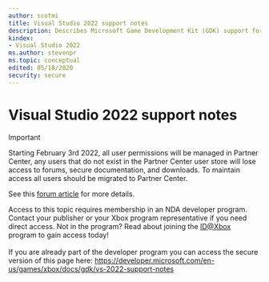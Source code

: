 ```yaml
---
author: scotmi
title: Visual Studio 2022 support notes
description: Describes Microsoft Game Development Kit (GDK) support for console development using Visual Studio 2022.
kindex:
- Visual Studio 2022
ms.author: stevenpr
ms.topic: conceptual
edited: 05/18/2020
security: secure
---
```


# Visual Studio 2022 support notes
> [!IMPORTANT]
> Starting February 3rd 2022, all user permissions will be managed in Partner Center, any users that do not exist in the Partner Center user store will lose access to forums, secure documentation, and downloads. To maintain access all users should be migrated to Partner Center. <p></p>See this <a href="https://forums.xboxlive.com/articles/132187/breaking-change-user-access-for-forums-secure-docu.html">forum article</a> for more details.  

 Access to this topic requires membership in an NDA developer program. Contact your publisher or your Xbox program representative if you need direct access. Not in the program? Read about joining the <a href="https://www.xbox.com/Developers/id">ID@Xbox</a> program to gain access today!  <br/><br/>If you are already part of the developer program you can access the secure version of this page here: <a target="_blank" href="https://developer.microsoft.com/en-us/games/xbox/docs/gdk/vs-2022-support-notes">https://developer.microsoft.com/en-us/games/xbox/docs/gdk/vs-2022-support-notes</a>